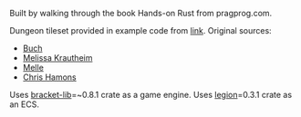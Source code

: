 Built by walking through the book Hands-on Rust from pragprog.com.

Dungeon tileset provided in example code from [link](https://media.pragprog.com/titles/hwrust/code/hwrust-code.zip).
Original sources:
- [Buch](https://opengameart.org/content/unfinished-dungeon-tileset)
- [Melissa Krautheim](https://opengameart.org/content/fantasy-magic-set)
- [Melle](https://opengameart.org/content/fantasy-sword-set)
- [Chris Hamons](https://github.com/crawl/tiles)

Uses [bracket-lib](https://docs.rs/bracket-lib/0.8.7/bracket_lib/all.html)=~0.8.1 crate as a game engine.
Uses [legion](https://docs.rs/legion/0.4.0/legion/index.html)=0.3.1 crate as an ECS.
